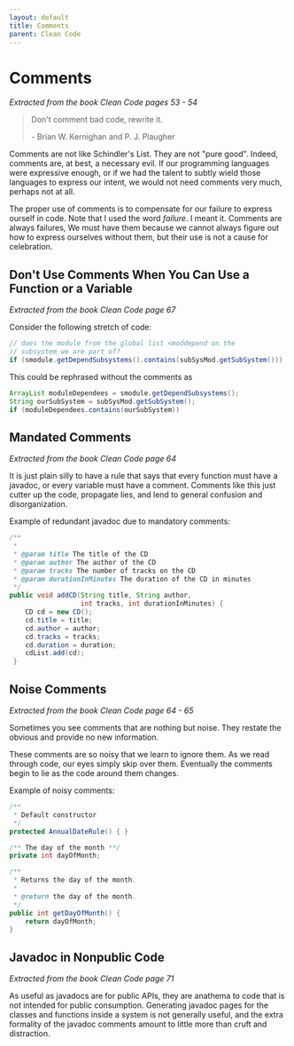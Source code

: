 ```yaml
---
layout: default
title: Comments
parent: Clean Code
---
```


# Comments

*Extracted from the book Clean Code pages 53 - 54*

> Don't comment bad code, rewrite it.
> 
> \- Brian W. Kernighan and P. J. Plaugher

Comments are not like Schindler's List. They are not "pure good". Indeed, comments are, at best, a necessary evil. If our programming languages were expressive enough, or if we had the talent to subtly wield those languages to express our intent, we would not need comments very much, perhaps not at all.

The proper use of comments is to compensate for our failure to express ourself in code. Note that I used the word *failure*. I meant it. Comments are always failures, We must have them because we cannot always figure out how to express ourselves without them, but their use is not a cause for celebration.

## Don't Use Comments When You Can Use a Function or a Variable

*Extracted from the book Clean Code page 67*

Consider the following stretch of code:
```java
// does the module from the global list <moddepend on the
// subsystem we are part of?
if (smodule.getDependSubsystems().contains(subSysMod.getSubSystem()))
```
This could be rephrased without the comments as
```java
ArrayList moduleDependees = smodule.getDependSubsystems();
String ourSubSystem = subSysMod.getSubSystem();
if (moduleDependees.contains(ourSubSystem))
```

## Mandated Comments

*Extracted from the book Clean Code page 64*

It is just plain silly to have a rule that says that every function must have a javadoc, or every variable must have a comment. Comments like this just cutter up the code, propagate lies, and lend to general confusion and disorganization.

Example of redundant javadoc due to mandatory comments:
```java
/**
 *
 * @param title The title of the CD
 * @param author The author of the CD
 * @param tracks The number of tracks on the CD
 * @param durationInMinutes The duration of the CD in minutes
 */
public void addCD(String title, String author, 
				  int tracks, int durationInMinutes) {
    CD cd = new CD();
    cd.title = title;
    cd.author = author;
    cd.tracks = tracks;
    cd.duration = duration;
    cdList.add(cd);
 }
```

## Noise Comments

*Extracted from the book Clean Code page 64 - 65*

Sometimes you see comments that are nothing but noise. They restate the obvious and provide no new information.

These comments are so noisy that we learn to ignore them. As we read through code, our eyes simply skip over them. Eventually the comments begin to lie as the code around them changes.

Example of noisy comments:
```java
/**
 * Default constructor
 */
protected AnnualDateRule() { }

/** The day of the month **/
private int dayOfMonth;

/**
 * Returns the day of the month.
 * 
 * @return the day of the month.
 */
public int getDayOfMonth() {
    return dayOfMonth;
}
```

## Javadoc in Nonpublic Code

*Extracted from the book Clean Code page 71*

As useful as javadocs are for public APIs, they are anathema to code that is not intended for public consumption. Generating javadoc pages for the classes and functions inside a system is not generally useful, and the extra formality of the javadoc comments amount to little more than cruft and distraction.
